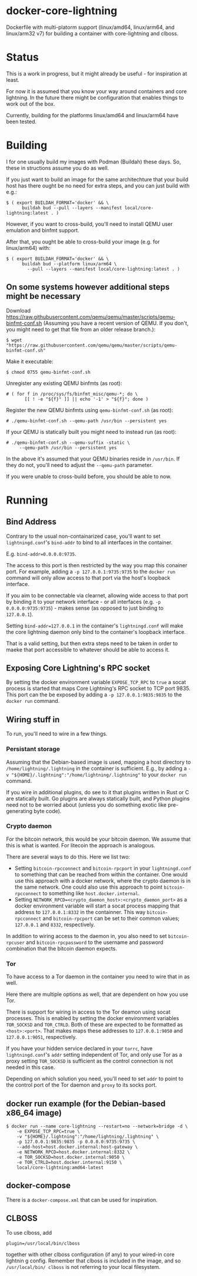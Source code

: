 # docker-core-lightning
Dockerfile with multi-platorm support (linux/amd64, linux/arm64, and linux/arm32
v7) for building a container with core-lightning and clboss.

# Status
This is a work in progress, but it might already be useful - for inspiration at
least.

For now it is assumed that you know your way around containers and core
lightning. In the future there might be configuration that enables things to
work out of the box.

Currently, building for the platforms linux/amd64 and linux/arm64 have been
tested.

# Building
I for one usually build my images with Podman (Buildah) these days. So, these
in structions assume you do as well.

If you just want to build an image for the same architechture that your build
host has there ought be no need for extra steps, and you can just build with
e.g.:

```
$ ( export BUILDAH_FORMAT='docker' && \
      buildah bud --pull --layers --manifest local/core-lightning:latest . )
```

However, if you want to cross-build, you'll need to install QEMU user emulation
and binfmt support.

After that, you ought be able to cross-build your image (e.g. for linux/arm64)
with:

```
$ ( export BUILDAH_FORMAT='docker' && \
      buildah bud --platform linux/arm64 \
        --pull --layers --manifest local/core-lightning:latest . )
```

## On some systems however additional steps might be necessary
Download
https://raw.githubusercontent.com/qemu/qemu/master/scripts/qemu-binfmt-conf.sh
(Assuming you have a recent version of QEMU. If you don't, you might need to
get that file from an older release branch.):

`$ wget "https://raw.githubusercontent.com/qemu/qemu/master/scripts/qemu-binfmt-conf.sh"`

Make it executable:

`$ chmod 0755 qemu-binfmt-conf.sh`

Unregister any existing QEMU binfmts (as root):

```
# ( for f in /proc/sys/fs/binfmt_misc/qemu-*; do \
       [[ ! -e "${f}" ]] || echo '-1' > "${f}"; done )
```

Register the new QEMU binfmts using `qemu-binfmt-conf.sh` (as root):

`# ./qemu-binfmt-conf.sh --qemu-path /usr/bin --persistent yes`

If your QEMU is statically built you might need to instead run (as root):

```
# ./qemu-binfmt-conf.sh --qemu-suffix -static \
     --qemu-path /usr/bin --persistent yes
```

In the above it's assumed that your QEMU binaries reside in `/usr/bin`. If they
do not, you'll need to adjust the `--qemu-path` parameter.

If you were unable to cross-build before, you should be able to now.

# Running

## Bind Address
Contrary to the usual non-containarized case, you'll want to set
`lightningd.conf`'s `bind-addr` to bind to all interfaces in the container.

E.g. `bind-addr=0.0.0.0:9735`.

The access to this port is then restricted by the way you map this
conainer port. For example, adding a `-p 127.0.0.1:9735:9735` to the
`docker run` command will only allow access to that port via the host's
loopback interface.

If you aim to be connectable via clearnet, allowing wide access to that port
by binding it to your network interface - or all interfaces
(e.g. `-p 0.0.0.0:9735:9735`) - makes sense (as opposed to just binding to
`127.0.0.1`).

Setting `bind-addr=127.0.0.1` in the container's `lightningd.conf` will make
the core lightning daemon only bind to the container's loopback interface.

That is a valid setting, but then extra steps need to be taken in order to
maeke that port accessible to whatever should be able to access it.

## Exposing Core Lightning's RPC socket
By setting the docker environment variable `EXPOSE_TCP_RPC` to `true`
a socat process is started that maps Core Lightning's RPC socket to
TCP port 9835. This port can the be exposed by adding a
`-p 127.0.0.1:9835:9835` to the `docker run` command.

## Wiring stuff in
To run, you'll need to wire in a few things.

### Persistant storage
Assuming that the Debian-based image is used, mapping a host directory to
`/home/lightning/.lightning` in the container is sufficient.
E.g., by adding a
`-v "${HOME}/.lightning":"/home/lightning/.lightning"`
to your `docker run` command.

If you wire in additional plugins, do see to it that plugins written in Rust or
C are statically built. Go plugins are always statically built, and Python
plugins need not to be worried about (unless you do something exotic like
pre-generating byte code).

### Crypto daemon
For the bitcoin network, this would be your bitcoin daemon.
We assume that this is what is wanted. For litecoin the approach is analogous.

There are several ways to do this. Here we list two:

* Setting `bitcoin-rpcconnect` and `bitcoin-rpcport` in your `lightningd.conf`
  to something that can be reached from within the container. One would use
  this approach with a docker network, where the crypto daemon is in the same
  network. One could also use this approach to point
  `bitcoin-rpcconnect` to something like `host.docker.internal`.
* Setting `NETWORK_RPCD=<crypto_daemon_host>:<crypto_daemon_port>`
  as a docker environment variable will start a socat process mapping
  that address to `127.0.0.1:8332` in the containner. This way
  `bitcoin-rpcconnect` and `bitcoin-rpcport` can be set to their common
  values; `127.0.0.1` and `8332`, respectively.

In addition to wiring access to the daemon in, you also need to set
`bitcoin-rpcuser` and `bitcoin-rpcpassword` to the username and password
combination that the bitcoin daemon expects.

### Tor
To have access to a Tor daemon in the container you need to wire that in as
well.

Here there are multiple options as well, that are dependent on how you use
Tor.

There is support for wiring in access to the Tor deamon using socat processes.
This is enabled by setting the docker environment variables `TOR_SOCKSD` and
`TOR_CTRLD`. Both of these are expected to be formatted as `<host>:<port>`.
That makes maps these addresses to `127.0.0.1:9050` and `127.0.0.1:9051`,
respectively.

If you have your hidden service declared in your `torrc`, have
`lightningd.conf`'s `addr` setting independent of Tor, and only use Tor as
a proxy setting `TOR_SOCKSD` is sufficient as the control connection is not
needed in this case.

Depending on which solution you need, you'll need to set
`addr` to point to the control port of the Tor daemon and `proxy` to its socks
port.

## docker run example (for the Debian-based x86_64 image)
```
$ docker run --name core-lightning --restart=no --network=bridge -d \
    -e EXPOSE_TCP_RPC=true \
    -v "${HOME}/.lightning":"/home/lightning/.lightning" \
    -p 127.0.0.1:9835:9835 -p 0.0.0.0:9735:9735 \
    --add-host=host.docker.internal:host-gateway \
    -e NETWORK_RPCD=host.docker.internal:8332 \
    -e TOR_SOCKSD=host.docker.internal:9050 \
    -e TOR_CTRLD=host.docker.internal:9150 \
    local/core-lightning:amd64-latest
```

## docker-compose
There is a `docker-compose.xml` that can be used for inspiration.

## CLBOSS
To use clboss, add

`plugin=/usr/local/bin/clboss`

together with other clboss configuration (if any) to your wired-in core lightnin
g config. Remember that clboss is included in the image, and so `/usr/local/bin/
clboss` is not referring to your local filesystem.
